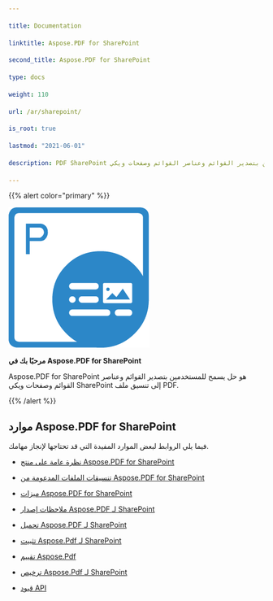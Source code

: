 ```yaml
---

title: Documentation

linktitle: Aspose.PDF for SharePoint

second_title: Aspose.PDF for SharePoint

type: docs

weight: 110

url: /ar/sharepoint/

is_root: true

lastmod: "2021-06-01"

description: PDF SharePoint هو حل يسمح للمستخدمين بتصدير القوائم وعناصر القوائم وصفحات ويكي SharePoint إلى تنسيق ملف PDF.

---
```


{{% alert color="primary" %}}

![Aspose.PDF for Sharepoint logo](aspose_pdf-for-sharepoint.png)

**مرحبًا بك في Aspose.PDF for SharePoint**

Aspose.PDF for SharePoint هو حل يسمح للمستخدمين بتصدير القوائم وعناصر القوائم وصفحات ويكي SharePoint إلى تنسيق ملف PDF.

{{% /alert %}}

## **موارد Aspose.PDF for SharePoint**

فيما يلي الروابط لبعض الموارد المفيدة التي قد تحتاجها لإنجاز مهامك.

- [نظرة عامة على منتج Aspose.PDF for SharePoint](/pdf/ar/sharepoint/product-overview/)

- [تنسيقات الملفات المدعومة من Aspose.PDF for SharePoint](/pdf/ar/sharepoint/supported-file-formats/)

- [ميزات Aspose.PDF for SharePoint](/pdf/ar/sharepoint/features/)

- [ملاحظات إصدار Aspose.PDF لـ SharePoint](https://releases.aspose.com/pdf/sharepoint/release-notes/)

- [تحميل Aspose.PDF لـ SharePoint](https://releases.aspose.com/pdf/sharepoint/)

- [تثبيت Aspose.Pdf لـ SharePoint](/pdf/ar/sharepoint/install-aspose-pdf-for-sharepoint/)

- [تقييم Aspose.Pdf](/pdf/ar/sharepoint/evaluate-aspose-pdf/)

- [ترخيص Aspose.Pdf لـ SharePoint](/pdf/ar/sharepoint/license-aspose-pdf-for-sharepoint/)

- [قيود API](/pdf/ar/sharepoint/api-limitations/)